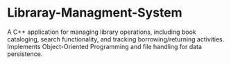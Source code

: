 # Libraray-Managment-System
A C++ application for managing library operations, including book cataloging, search functionality, and tracking borrowing/returning activities. Implements Object-Oriented Programming and file handling for data persistence.
